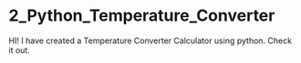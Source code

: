# 2_Python_Temperature_Converter
HI! I have created a Temperature Converter Calculator using python. Check it out.

